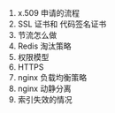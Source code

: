 1. x.509 申请的流程
2. SSL 证书和 代码签名证书
3. 节流怎么做
4. Redis 淘汰策略
5. 权限模型
6. HTTPS
7. nginx 负载均衡策略
8. nginx 动静分离
9. 索引失效的情况